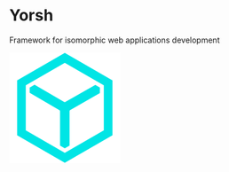 Yorsh
=====

Framework for isomorphic web applications development

<img src="https://raw.githubusercontent.com/sarkian/yorsh/master/yorsh.png" alt="Yorsh logo" title="Yorsh logo" />


